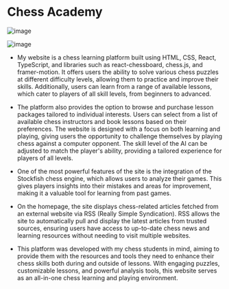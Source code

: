 <h1><b>Chess Academy</b></h1>

![image](https://github.com/user-attachments/assets/970a4c3f-3e24-41a2-b372-6600ce481293)


![image](https://github.com/user-attachments/assets/dbecc2f7-7d0f-46b6-bfe5-e09d3143ffbc)


* My website is a chess learning platform built using HTML, CSS, React, TypeScript, and libraries such as react-chessboard, chess.js, and framer-motion. It offers users the ability to solve various chess puzzles at different difficulty levels, allowing them to practice and improve their skills. Additionally, users can learn from a range of available lessons, which cater to players of all skill levels, from beginners to advanced.

* The platform also provides the option to browse and purchase lesson packages tailored to individual interests. Users can select from a list of available chess instructors and book lessons based on their preferences. The website is designed with a focus on both learning and playing, giving users the opportunity to challenge themselves by playing chess against a computer opponent. The skill level of the AI can be adjusted to match the player's ability, providing a tailored experience for players of all levels.

* One of the most powerful features of the site is the integration of the Stockfish chess engine, which allows users to analyze their games. This gives players insights into their mistakes and areas for improvement, making it a valuable tool for learning from past games.

* On the homepage, the site displays chess-related articles fetched from an external website via RSS (Really Simple Syndication). RSS allows the site to automatically pull and display the latest articles from trusted sources, ensuring users have access to up-to-date chess news and learning resources without needing to visit multiple websites.

* This platform was developed with my chess students in mind, aiming to provide them with the resources and tools they need to enhance their chess skills both during and outside of lessons. With engaging puzzles, customizable lessons, and powerful analysis tools, this website serves as an all-in-one chess learning and playing environment.
